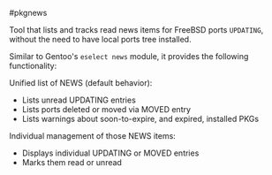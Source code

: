 #pkgnews

Tool that lists and tracks read news items for FreeBSD ports `UPDATING`, without the need to have local ports tree installed.

Similar to Gentoo's `eselect news` module, it provides the following functionality:

Unified list of NEWS (default behavior):

* Lists unread UPDATING entries
* Lists ports deleted or moved via MOVED entry
* Lists warnings about soon-to-expire, and expired, installed PKGs

Individual management of those NEWS items:

* Displays individual UPDATING or MOVED entries
* Marks them read or unread
